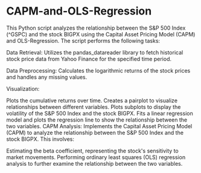 # CAPM-and-OLS-Regression

This Python script analyzes the relationship between the S&P 500 Index (^GSPC) and the stock BIGPX using the Capital Asset Pricing Model (CAPM) and OLS-Regression. The script performs the following tasks:

Data Retrieval: Utilizes the pandas_datareader library to fetch historical stock price data from Yahoo Finance for the specified time period.

Data Preprocessing: Calculates the logarithmic returns of the stock prices and handles any missing values.

Visualization:

Plots the cumulative returns over time.
Creates a pairplot to visualize relationships between different variables.
Plots subplots to display the volatility of the S&P 500 Index and the stock BIGPX.
Fits a linear regression model and plots the regression line to show the relationship between the two variables.
CAPM Analysis: Implements the Capital Asset Pricing Model (CAPM) to analyze the relationship between the S&P 500 Index and the stock BIGPX. This involves:

Estimating the beta coefficient, representing the stock's sensitivity to market movements.
Performing ordinary least squares (OLS) regression analysis to further examine the relationship between the two variables.
